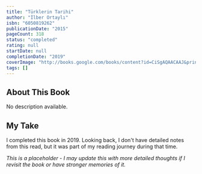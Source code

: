 ```yaml
---
title: "Türklerin Tarihi"
author: "İlber Ortaylı"
isbn: "6050819262"
publicationDate: "2015"
pageCount: 318
status: "completed"
rating: null
startDate: null
completionDate: "2019"
coverImage: "http://books.google.com/books/content?id=CiSgAQAACAAJ&printsec=frontcover&img=1&zoom=1&source=gbs_api"
tags: []
---
```


## About This Book

No description available.

## My Take

I completed this book in 2019. Looking back, I don't have detailed notes from this read, but it was part of my reading journey during that time.

*This is a placeholder - I may update this with more detailed thoughts if I revisit the book or have stronger memories of it.*
